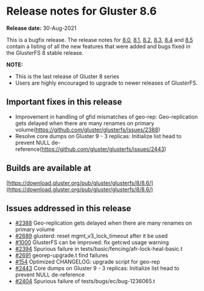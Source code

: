 # Release notes for Gluster 8.6

**Release date:** 30-Aug-2021

This is a bugfix release. The release notes for [8.0](8.0.md), [8.1](8.1.md), [8.2](8.2.md), [8.3](8.3.md), [8.4](8.4.md) and [8.5](8.5.md) contain a listing of all the new features that were added and bugs fixed in the GlusterFS 8 stable release.

**NOTE:**
- This is the last release of Gluster 8 series
- Users are highly encouraged to upgrade to newer releases of GlusterFS.

## Important fixes in this release
- Improvement in handling of gfid mismatches of geo-rep: Geo-replication gets delayed when there are many renames on primary volume(https://github.com/gluster/glusterfs/issues/2388)
- Resolve core dumps on Gluster 9 - 3 replicas: Initialize list head to prevent NULL de-reference(https://github.com/gluster/glusterfs/issues/2443)


## Builds are available at

[https://download.gluster.org/pub/gluster/glusterfs/8/8.6/](https://download.gluster.org/pub/gluster/glusterfs/8/8.6/)

## Issues addressed in this release


- [#2388](https://github.com/gluster/glusterfs/issues/2388) Geo-replication gets delayed when there are many renames on primary volume
- [#2689](https://github.com/gluster/glusterfs/pull/2689)   glusterd: reset mgmt_v3_lock_timeout after it be used
- [#1000](https://github.com/gluster/glusterfs/issues/1000) GlusterFS can be improved: fix getcwd usage warning
- [#2394](https://github.com/gluster/glusterfs/issues/2394) Spurious failure in tests/basic/fencing/afr-lock-heal-basic.t
- [#2691](https://github.com/gluster/glusterfs/issues/2691) georep-upgrade.t find failures
- [#154](https://github.com/gluster/glusterfs/issues/154)   Optimized CHANGELOG: upgrade script for geo-rep
- [#2443](https://github.com/gluster/glusterfs/issues/2443) Core dumps on Gluster 9 - 3 replicas: Initialize list head to prevent NULL de-reference
- [#2404](https://github.com/gluster/glusterfs/issues/2404) Spurious failure of tests/bugs/ec/bug-1236065.t
